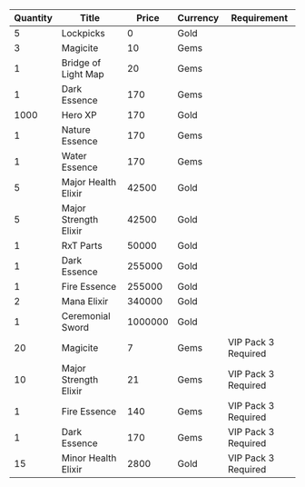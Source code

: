 | Quantity | Title | Price | Currency |  Requirement |
| -------- | ----- | ----- | -------- |  ----------- |
| 5 | Lockpicks | 0 | Gold |  |
| 3 | Magicite | 10 | Gems |  |
| 1 | Bridge of Light Map | 20 | Gems |  |
| 1 | Dark Essence | 170 | Gems |  |
| 1000 | Hero XP | 170 | Gold |  |
| 1 | Nature Essence | 170 | Gems |  |
| 1 | Water Essence | 170 | Gems |  |
| 5 | Major Health Elixir | 42500 | Gold |  |
| 5 | Major Strength Elixir | 42500 | Gold |  |
| 1 | RxT Parts | 50000 | Gold |  |
| 1 | Dark Essence | 255000 | Gold |  |
| 1 | Fire Essence | 255000 | Gold |  |
| 2 | Mana Elixir | 340000 | Gold |  |
| 1 | Ceremonial Sword | 1000000 | Gold |  |
| 20 | Magicite | 7 | Gems | VIP Pack 3 Required |
| 10 | Major Strength Elixir | 21 | Gems | VIP Pack 3 Required |
| 1 | Fire Essence | 140 | Gems | VIP Pack 3 Required |
| 1 | Dark Essence | 170 | Gems | VIP Pack 3 Required |
| 15 | Minor Health Elixir | 2800 | Gold | VIP Pack 3 Required |
